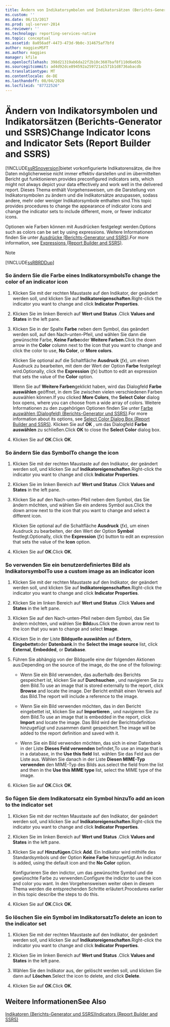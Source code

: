 ```yaml
---
title: Ändern von Indikatorsymbolen und Indikatorsätzen (Berichts-Generator und SSRS) | Microsoft-Dokumentation
ms.custom: ''
ms.date: 06/13/2017
ms.prod: sql-server-2014
ms.reviewer: ''
ms.technology: reporting-services-native
ms.topic: conceptual
ms.assetid: 8a056adf-4473-473d-9b0c-314675af7bfd
author: maggiesMSFT
ms.author: maggies
manager: kfile
ms.openlocfilehash: 398d21319ab6da22f2b10c3607baf8f110d6e65b
ms.sourcegitcommit: ad4d92dce894592a259721a1571b1d8736abacdb
ms.translationtype: MT
ms.contentlocale: de-DE
ms.lasthandoff: 08/04/2020
ms.locfileid: "87722526"
---
```

# <a name="change-indicator-icons-and-indicator-sets-report-builder-and-ssrs"></a><span data-ttu-id="03efd-102">Ändern von Indikatorsymbolen und Indikatorsätzen (Berichts-Generator und SSRS)</span><span class="sxs-lookup"><span data-stu-id="03efd-102">Change Indicator Icons and Indicator Sets (Report Builder and SSRS)</span></span>
  [!INCLUDE[ssRSnoversion](../../includes/ssrsnoversion-md.md)]<span data-ttu-id="03efd-103">bietet vorkonfigurierte Indikatorensätze, die Ihre Daten möglicherweise nicht immer effektiv darstellen und im übermittelten Bericht gut funktionieren.</span><span class="sxs-lookup"><span data-stu-id="03efd-103">provides preconfigured indicators sets, which might not always depict your data effectively and work well in the delivered report.</span></span> <span data-ttu-id="03efd-104">Dieses Thema enthält Vorgehensweisen, um die Darstellung von Indikatorsymbolen zu ändern und die Indikatorsätze anzupassen, sodass andere, mehr oder weniger Indikatorsymbole enthalten sind.</span><span class="sxs-lookup"><span data-stu-id="03efd-104">This topic provides procedures to change the appearance of indicator icons and change the indicator sets to include different, more, or fewer indicator icons.</span></span>  
  
 <span data-ttu-id="03efd-105">Optionen wie Farben können mit Ausdrücken festgelegt werden.</span><span class="sxs-lookup"><span data-stu-id="03efd-105">Options such as colors can be set by using expressions.</span></span> <span data-ttu-id="03efd-106">Weitere Informationen finden Sie unter [Ausdrücke &#40;Berichts-Generator und SSRS&#41;](expressions-report-builder-and-ssrs.md).</span><span class="sxs-lookup"><span data-stu-id="03efd-106">For more information, see [Expressions &#40;Report Builder and SSRS&#41;](expressions-report-builder-and-ssrs.md).</span></span>  
  
> [!NOTE]  
>  [!INCLUDE[ssRBRDDup](../../includes/ssrbrddup-md.md)]  
  
### <a name="to-change-the-color-of-an-indicator-icon"></a><span data-ttu-id="03efd-107">So ändern Sie die Farbe eines Indikatorsymbols</span><span class="sxs-lookup"><span data-stu-id="03efd-107">To change the color of an indicator icon</span></span>  
  
1.  <span data-ttu-id="03efd-108">Klicken Sie mit der rechten Maustaste auf den Indikator, der geändert werden soll, und klicken Sie auf **Indikatoreigenschaften**.</span><span class="sxs-lookup"><span data-stu-id="03efd-108">Right-click the indicator you want to change and click **Indicator Properties**.</span></span>  
  
2.  <span data-ttu-id="03efd-109">Klicken Sie im linken Bereich auf **Wert und Status** .</span><span class="sxs-lookup"><span data-stu-id="03efd-109">Click **Values and States** in the left pane.</span></span>  
  
3.  <span data-ttu-id="03efd-110">Klicken Sie in der Spalte **Farbe** neben dem Symbol, das geändert werden soll, auf den Nach-unten-Pfeil, und wählen Sie dann die gewünschte Farbe, **Keine Farbe**oder **Weitere Farben**.</span><span class="sxs-lookup"><span data-stu-id="03efd-110">Click the down arrow in the **Color** column next to the icon that you want to change and click the color to use, **No Color**, or **More colors**.</span></span>  
  
     <span data-ttu-id="03efd-111">Klicken Sie optional auf die Schaltfläche **Ausdruck** (*fx*), um einen Ausdruck zu bearbeiten, mit dem der Wert der Option **Farbe** festgelegt wird.</span><span class="sxs-lookup"><span data-stu-id="03efd-111">Optionally, click the **Expression** (*fx*) button to edit an expression that sets the value of the **Color** option.</span></span>  
  
     <span data-ttu-id="03efd-112">Wenn Sie auf **Weitere Farben**geklickt haben, wird das Dialogfeld **Farbe auswählen** geöffnet, in dem Sie zwischen vielen verschiedenen Farben auswählen können.</span><span class="sxs-lookup"><span data-stu-id="03efd-112">If you clicked **More Colors**, the **Select Color** dialog box opens, where you can choose from a wide array of colors.</span></span> <span data-ttu-id="03efd-113">Weitere Informationen zu den zugehörigen Optionen finden Sie unter [Farbe auswählen (Dialogfeld) (Berichts-Generator und SSRS)](../select-color-dialog-box-report-builder-and-ssrs.md).</span><span class="sxs-lookup"><span data-stu-id="03efd-113">For more information about its options, see [Select Color Dialog Box &#40;Report Builder and SSRS&#41;](../select-color-dialog-box-report-builder-and-ssrs.md).</span></span> <span data-ttu-id="03efd-114">Klicken Sie auf **OK** , um das Dialogfeld **Farbe auswählen** zu schließen.</span><span class="sxs-lookup"><span data-stu-id="03efd-114">Click **OK** to close the **Select Color** dialog box.</span></span>  
  
4.  <span data-ttu-id="03efd-115">Klicken Sie auf **OK**.</span><span class="sxs-lookup"><span data-stu-id="03efd-115">Click **OK**.</span></span>  
  
### <a name="to-change-the-icon"></a><span data-ttu-id="03efd-116">So ändern Sie das Symbol</span><span class="sxs-lookup"><span data-stu-id="03efd-116">To change the icon</span></span>  
  
1.  <span data-ttu-id="03efd-117">Klicken Sie mit der rechten Maustaste auf den Indikator, der geändert werden soll, und klicken Sie auf **Indikatoreigenschaften**.</span><span class="sxs-lookup"><span data-stu-id="03efd-117">Right-click the indicator you want to change and click **Indicator Properties**.</span></span>  
  
2.  <span data-ttu-id="03efd-118">Klicken Sie im linken Bereich auf **Wert und Status** .</span><span class="sxs-lookup"><span data-stu-id="03efd-118">Click **Values and States** in the left pane.</span></span>  
  
3.  <span data-ttu-id="03efd-119">Klicken Sie auf den Nach-unten-Pfeil neben dem Symbol, das Sie ändern möchten, und wählen Sie ein anderes Symbol aus.</span><span class="sxs-lookup"><span data-stu-id="03efd-119">Click the down arrow next to the icon that you want to change and select a different icon.</span></span>  
  
     <span data-ttu-id="03efd-120">Klicken Sie optional auf die Schaltfläche **Ausdruck** (*fx*), um einen Ausdruck zu bearbeiten, der den Wert der Option **Symbol** festlegt.</span><span class="sxs-lookup"><span data-stu-id="03efd-120">Optionally, click the **Expression** (*fx*) button to edit an expression that sets the value of the **Icon** option.</span></span>  
  
4.  <span data-ttu-id="03efd-121">Klicken Sie auf **OK**.</span><span class="sxs-lookup"><span data-stu-id="03efd-121">Click **OK**.</span></span>  
  
### <a name="to-use-a-custom-image-as-an-indicator-icon"></a><span data-ttu-id="03efd-122">So verwenden Sie ein benutzerdefiniertes Bild als Indikatorsymbol</span><span class="sxs-lookup"><span data-stu-id="03efd-122">To use a custom image as an indicator icon</span></span>  
  
1.  <span data-ttu-id="03efd-123">Klicken Sie mit der rechten Maustaste auf den Indikator, der geändert werden soll, und klicken Sie auf **Indikatoreigenschaften**.</span><span class="sxs-lookup"><span data-stu-id="03efd-123">Right-click the indicator you want to change and click **Indicator Properties**.</span></span>  
  
2.  <span data-ttu-id="03efd-124">Klicken Sie im linken Bereich auf **Wert und Status** .</span><span class="sxs-lookup"><span data-stu-id="03efd-124">Click **Values and States** in the left pane.</span></span>  
  
3.  <span data-ttu-id="03efd-125">Klicken Sie auf den Nach-unten-Pfeil neben dem Symbol, das Sie ändern möchten, und wählen Sie **Bild**aus.</span><span class="sxs-lookup"><span data-stu-id="03efd-125">Click the down arrow next to the icon that you wan to change and select **Image**.</span></span>  
  
4.  <span data-ttu-id="03efd-126">Klicken Sie in der Liste **Bildquelle auswählen** auf **Extern**, **Eingebettet**oder **Datenbank**.</span><span class="sxs-lookup"><span data-stu-id="03efd-126">In the **Select the image source** list, click **External**, **Embedded**, or **Database**.</span></span>  
  
5.  <span data-ttu-id="03efd-127">Führen Sie abhängig von der Bildquelle eine der folgenden Aktionen aus:</span><span class="sxs-lookup"><span data-stu-id="03efd-127">Depending on the source of the image, do the one of the following:</span></span>  
  
    -   <span data-ttu-id="03efd-128">Wenn Sie ein Bild verwenden, das außerhalb des Berichts gespeichert ist, klicken Sie auf **Durchsuchen** , und navigieren Sie zu dem Bild.</span><span class="sxs-lookup"><span data-stu-id="03efd-128">To use an image that is stored externally to the report, click **Browse** and locate the image.</span></span> <span data-ttu-id="03efd-129">Der Bericht enthält einen Verweis auf das Bild.</span><span class="sxs-lookup"><span data-stu-id="03efd-129">The report will include a reference to the image.</span></span>  
  
    -   <span data-ttu-id="03efd-130">Wenn Sie ein Bild verwenden möchten, das in den Bericht eingebettet ist, klicken Sie auf **Importieren** , und navigieren Sie zu dem Bild.</span><span class="sxs-lookup"><span data-stu-id="03efd-130">To use an image that is embedded in the report, click **Import** and locate the image.</span></span> <span data-ttu-id="03efd-131">Das Bild wird der Berichtsdefinition hinzugefügt und zusammen damit gespeichert.</span><span class="sxs-lookup"><span data-stu-id="03efd-131">The image will be added to the report definition and saved with it.</span></span>  
  
    -   <span data-ttu-id="03efd-132">Wenn Sie ein Bild verwenden möchten, das sich in einer Datenbank in der Liste **Dieses Feld verwenden** befindet,</span><span class="sxs-lookup"><span data-stu-id="03efd-132">To use an image that is in a database, in the **Use this field** list.</span></span> <span data-ttu-id="03efd-133">wählen Sie das Feld aus der Liste aus. Wählen Sie danach in der Liste **Diesen MIME-Typ verwenden** den MIME-Typ des Bilds aus.</span><span class="sxs-lookup"><span data-stu-id="03efd-133">select the field from the list and then in the **Use this MIME type** list, select the MIME type of the image.</span></span>  
  
6.  <span data-ttu-id="03efd-134">Klicken Sie auf **OK**.</span><span class="sxs-lookup"><span data-stu-id="03efd-134">Click **OK**.</span></span>  
  
### <a name="to-add-an-icon-to-the-indicator-set"></a><span data-ttu-id="03efd-135">So fügen Sie dem Indikatorsatz ein Symbol hinzu</span><span class="sxs-lookup"><span data-stu-id="03efd-135">To add an icon to the indicator set</span></span>  
  
1.  <span data-ttu-id="03efd-136">Klicken Sie mit der rechten Maustaste auf den Indikator, der geändert werden soll, und klicken Sie auf **Indikatoreigenschaften**.</span><span class="sxs-lookup"><span data-stu-id="03efd-136">Right-click the indicator you want to change and click **Indicator Properties**.</span></span>  
  
2.  <span data-ttu-id="03efd-137">Klicken Sie im linken Bereich auf **Wert und Status** .</span><span class="sxs-lookup"><span data-stu-id="03efd-137">Click **Values and States** in the left pane.</span></span>  
  
3.  <span data-ttu-id="03efd-138">Klicken Sie auf **Hinzufügen**.</span><span class="sxs-lookup"><span data-stu-id="03efd-138">Click **Add**.</span></span> <span data-ttu-id="03efd-139">Ein Indikator wird mithilfe des Standardsymbols und der Option **Keine Farbe** hinzugefügt.</span><span class="sxs-lookup"><span data-stu-id="03efd-139">An indicator is added, using the default icon and the **No Color** option.</span></span>  
  
     <span data-ttu-id="03efd-140">Konfigurieren Sie den indictor, um das gewünschte Symbol und die gewünschte Farbe zu verwenden.</span><span class="sxs-lookup"><span data-stu-id="03efd-140">Configure the indictor to use the icon and color you want.</span></span> <span data-ttu-id="03efd-141">In den Vorgehensweisen weiter oben in diesem Thema werden die entsprechenden Schritte erläutert.</span><span class="sxs-lookup"><span data-stu-id="03efd-141">Procedures earlier in this topic describe the steps to do this.</span></span>  
  
4.  <span data-ttu-id="03efd-142">Klicken Sie auf **OK**.</span><span class="sxs-lookup"><span data-stu-id="03efd-142">Click **OK**.</span></span>  
  
### <a name="to-delete-an-icon-to-the-indicator-set"></a><span data-ttu-id="03efd-143">So löschen Sie ein Symbol im Indikatorsatz</span><span class="sxs-lookup"><span data-stu-id="03efd-143">To delete an icon to the indicator set</span></span>  
  
1.  <span data-ttu-id="03efd-144">Klicken Sie mit der rechten Maustaste auf den Indikator, der geändert werden soll, und klicken Sie auf **Indikatoreigenschaften**.</span><span class="sxs-lookup"><span data-stu-id="03efd-144">Right-click the indicator you want to change and click **Indicator Properties**.</span></span>  
  
2.  <span data-ttu-id="03efd-145">Klicken Sie im linken Bereich auf **Wert und Status** .</span><span class="sxs-lookup"><span data-stu-id="03efd-145">Click **Values and States** in the left pane.</span></span>  
  
3.  <span data-ttu-id="03efd-146">Wählen Sie den Indikator aus, der gelöscht werden soll, und klicken Sie dann auf **Löschen**.</span><span class="sxs-lookup"><span data-stu-id="03efd-146">Select the icon to delete, and click **Delete**.</span></span>  
  
4.  <span data-ttu-id="03efd-147">Klicken Sie auf **OK**.</span><span class="sxs-lookup"><span data-stu-id="03efd-147">Click **OK**.</span></span>  
  
## <a name="see-also"></a><span data-ttu-id="03efd-148">Weitere Informationen</span><span class="sxs-lookup"><span data-stu-id="03efd-148">See Also</span></span>  
 [<span data-ttu-id="03efd-149">Indikatoren &#40;Berichts-Generator und SSRS&#41;</span><span class="sxs-lookup"><span data-stu-id="03efd-149">Indicators &#40;Report Builder and SSRS&#41;</span></span>](indicators-report-builder-and-ssrs.md)  
  
  

